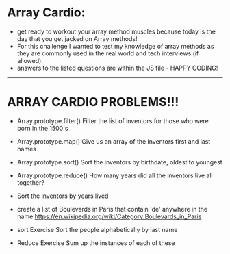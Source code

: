 # Array Cardio: 
- get ready to workout your array method muscles because today is the day that you get jacked on Array methods! 
- For this challenge I wanted to test my knowledge of array methods as they are commonly used in the real world and tech interviews (if allowed). 
- answers to the listed questions are within the JS file - HAPPY CODING! 
-----------
# ARRAY CARDIO PROBLEMS!!!
-  Array.prototype.filter()
   Filter the list of inventors for those who were born in the 1500's

- Array.prototype.map()
   Give us an array of the inventors first and last names

-  Array.prototype.sort()
    Sort the inventors by birthdate, oldest to youngest

- Array.prototype.reduce()
    How many years did all the inventors live all together?

- Sort the inventors by years lived

- create a list of Boulevards in Paris that contain 'de' anywhere in the name
   https://en.wikipedia.org/wiki/Category:Boulevards_in_Paris


-  sort Exercise
   Sort the people alphabetically by last name

-  Reduce Exercise
   Sum up the instances of each of these